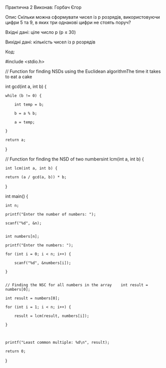 Практична 2
Виконав: Горбач Єгор

Опис
Скільки можна сформувати чисел із р розрядів, використовуючи цифри 5 та 9, в яких три однакові цифри не стоять поруч?

Вхідні дані: ціле число р (р ≤ 30)

Вихідні дані: кількість чисел із р розрядів

Код:



#include <stdio.h>




// Function for finding NSDs using the Euclidean algorithmThe time it takes to eat a cake



int gcd(int a, int b) {
   
    while (b != 0) {
       
        int temp = b;
       
        b = a % b;
        
        a = temp;
    
    }
   
    return a;

}


// Function for finding the NSD of two numbersint lcm(int a, int b) {
   
    int lcm(int a, int b) {
    
    return (a / gcd(a, b)) * b;

}


int main() {
   
    int n;
   
    printf("Enter the number of numbers: ");
   
    scanf("%d", &n);

  
    int numbers[n];
   
    printf("Enter the numbers: ");
    
    for (int i = 0; i < n; i++) {
      
        scanf("%d", &numbers[i]);
  
    }

 
    // Finding the NSC for all numbers in the array    int result = numbers[0];
  
    int result = numbers[0];
  
    for (int i = 1; i < n; i++) {
      
        result = lcm(result, numbers[i]);
   
    }


   
    printf("Least common multiple: %d\n", result);
   
    return 0;

}

